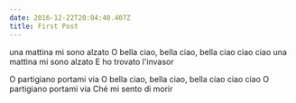 ```yaml
---
date: 2016-12-22T20:04:40.407Z
title: First Post
---
```

una mattina mi sono alzato 
O bella ciao, bella ciao, bella ciao ciao ciao 
una mattina mi sono alzato 
E ho trovato l'invasor 

O partigiano portami via 
O bella ciao, bella ciao, bella ciao ciao ciao 
O partigiano portami via 
Ché mi sento di morir 
